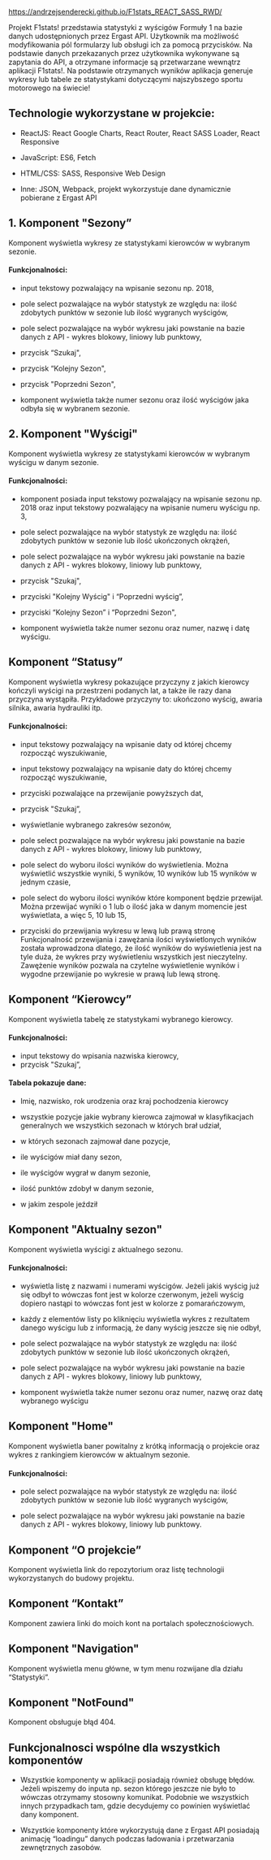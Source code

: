 https://andrzejsenderecki.github.io/F1stats_REACT_SASS_RWD/

Projekt F1stats! przedstawia statystyki z wyścigów Formuły 1 na bazie danych udostępnionych przez Ergast API. Użytkownik ma możliwość modyfikowania pól formularzy lub obsługi ich za pomocą przycisków. Na podstawie danych przekazanych przez użytkownika wykonywane są zapytania do API, a otrzymane informacje są przetwarzane wewnątrz aplikacji F1stats!. Na podstawie otrzymanych wyników aplikacja generuje wykresy lub tabele ze statystykami dotyczącymi najszybszego sportu motorowego na świecie!

<h2>Technologie wykorzystane w projekcie:</h2>

- ReactJS: React Google Charts, React Router, React SASS Loader, React Responsive

- JavaScript: ES6, Fetch

- HTML/CSS: SASS, Responsive Web Design

- Inne: JSON, Webpack, projekt wykorzystuje dane dynamicznie pobierane z Ergast API


<h2>1. Komponent "Sezony”</h1>

Komponent wyświetla wykresy ze statystykami kierowców w wybranym sezonie.

<h4>Funkcjonalności:</h4>

- input tekstowy pozwalający na wpisanie sezonu np. 2018,

- pole select pozwalające na wybór statystyk ze względu na: ilość zdobytych punktów w sezonie lub ilość wygranych wyścigów,

- pole select pozwalające na wybór wykresu jaki powstanie na bazie danych z API - wykres blokowy, liniowy lub punktowy,

- przycisk “Szukaj",

- przycisk “Kolejny Sezon",

- przycisk "Poprzedni Sezon",

- komponent wyświetla także numer sezonu oraz ilość wyścigów jaka odbyła się w wybranem sezonie.

<h2>2. Komponent "Wyścigi"</h2>

Komponent wyświetla wykresy ze statystykami kierowców w wybranym wyścigu w danym sezonie.

<h4>Funkcjonalności:</h4>

- komponent posiada input tekstowy pozwalający na wpisanie sezonu np. 2018 oraz input tekstowy pozwalający na wpisanie numeru wyścigu np. 3,

- pole select pozwalające na wybór statystyk ze względu na: ilość zdobytych punktów w sezonie lub ilość ukończonych okrążeń,

- pole select pozwalające na wybór wykresu jaki powstanie na bazie danych z API - wykres blokowy, liniowy lub punktowy,

- przycisk "Szukaj",

- przyciski "Kolejny Wyścig" i “Poprzedni wyścig”,

- przyciski “Kolejny Sezon” i “Poprzedni Sezon",

- komponent wyświetla także numer sezonu oraz numer, nazwę i datę wyścigu.

<h2>Komponent “Statusy”</h2>

Komponent wyświetla wykresy pokazujące przyczyny z jakich kierowcy kończyli wyścigi na przestrzeni podanych lat, a także ile razy dana przyczyna wystąpiła. Przykładowe przyczyny to: ukończono wyścig, awaria silnika, awaria hydrauliki itp.

<h4>Funkcjonalności:</h4>

- input tekstowy pozwalający na wpisanie daty od której chcemy rozpocząć wyszukiwanie,

- input tekstowy pozwalający na wpisanie daty do której chcemy rozpocząć wyszukiwanie,
- przyciski pozwalające na przewijanie powyższych dat,

- przycisk "Szukaj”,

- wyświetlanie wybranego zakresów sezonów,

- pole select pozwalające na wybór wykresu jaki powstanie na bazie danych z API - wykres blokowy, liniowy lub punktowy,

- pole select do wyboru ilości wyników do wyświetlenia. Można wyświetlić wszystkie wyniki, 5 wyników, 10 wyników lub 15 wyników w jednym czasie,

- pole select do wyboru ilości wyników które komponent będzie przewijał. Można przewijać wyniki o 1 lub o ilość jaka w danym momencie jest wyświetlata, a więc 5, 10 lub 15,

- przyciski do przewijania wykresu w lewą lub prawą stronę
Funkcjonalność przewijania i zawężania ilości wyświetlonych wyników została wprowadzona dlatego, że ilość wyników do wyświetlenia jest na tyle duża, że wykres przy wyświetleniu wszystkich jest nieczytelny. Zawężenie wyników pozwala na czytelne wyświetlenie wyników i wygodne przewijanie po wykresie w prawą lub lewą stronę.

<h2>Komponent “Kierowcy”</h2>

Komponent wyświetla tabelę ze statystykami wybranego kierowcy.

<h4>Funkcjonalności:</h4>

- input tekstowy do wpisania nazwiska kierowcy,
- przycisk "Szukaj”,

<h4>Tabela pokazuje dane:</h4>

- Imię, nazwisko, rok urodzenia oraz kraj pochodzenia kierowcy

- wszystkie pozycje jakie wybrany kierowca zajmował w klasyfikacjach generalnych we wszystkich sezonach w których brał udział,

- w których sezonach zajmował dane pozycje,

- ile wyścigów miał dany sezon,

- ile wyścigów wygrał w danym sezonie,

- ilość punktów zdobył w danym sezonie,

- w jakim zespole jeździł

<h2>Komponent "Aktualny sezon"</h2>

Komponent wyświetla wyścigi z aktualnego sezonu.

<h4>Funkcjonalności:</h4>

- wyświetla listę z nazwami i numerami wyścigów. Jeżeli jakiś wyścig już się odbył to wówczas font jest w kolorze czerwonym, jeżeli wyścig dopiero nastąpi to wówczas font jest w kolorze z pomarańczowym,

- każdy z elementów listy po kliknięciu wyświetla wykres z rezultatem danego wyścigu lub z informacją, że dany wyścig jeszcze się nie odbył,
- pole select pozwalające na wybór statystyk ze względu na: ilość zdobytych punktów w sezonie lub ilość ukończonych okrążeń,

- pole select pozwalające na wybór wykresu jaki powstanie na bazie danych z API - wykres blokowy, liniowy lub punktowy,

- komponent wyświetla także numer sezonu oraz numer, nazwę oraz datę wybranego wyścigu

<h2>Komponent "Home"</h2>

Komponent wyświetla baner powitalny z krótką informacją o projekcie oraz wykres z rankingiem kierowców w aktualnym sezonie. 

<h4>Funkcjonalności:</h4>

- pole select pozwalające na wybór statystyk ze względu na: ilość zdobytych punktów w sezonie lub ilość wygranych wyścigów,

- pole select pozwalające na wybór wykresu jaki powstanie na bazie danych z API - wykres blokowy, liniowy lub punktowy.

<h2>Komponent “O projekcie”</h2>

Komponent wyświetla link do repozytorium oraz listę technologii wykorzystanych do budowy projektu.

<h2>Komponent “Kontakt”</h2>

Komponent zawiera linki do moich kont na portalach społecznościowych.

<h2>Komponent "Navigation"</h2>

Komponent wyświetla menu główne, w tym menu rozwijane dla działu “Statystyki”.
<h2>Komponent "NotFound"</h2>

Komponent obsługuje błąd 404.

<h2>Funkcjonalnosci wspólne dla wszystkich komponentów</h2>

- Wszystkie komponenty w aplikacji posiadają również obsługę błędów. Jeżeli wpiszemy do inputa np. sezon którego jeszcze nie było to wówczas otrzymamy stosowny komunikat. Podobnie we wszystkich innych przypadkach tam, gdzie decydujemy co powinien wyświetlać dany komponent.

- Wszystkie komponenty które wykorzystują dane z Ergast API posiadają animację “loadingu” danych podczas ładowania i przetwarzania zewnętrznych zasobów.

